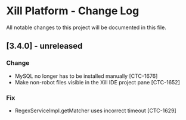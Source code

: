 # Xill Platform - Change Log
All notable changes to this project will be documented in this file.

## [3.4.0] - unreleased

### Change

* MySQL no longer has to be installed manually [CTC-1676]
* Make non-robot files visible in the Xill IDE project pane [CTC-1652]

### Fix

* RegexServiceImpl.getMatcher uses incorrect timeout [CTC-1629]
